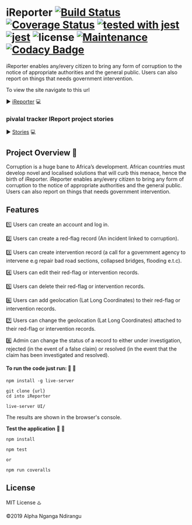 # iReporter [![Build Status](https://travis-ci.org/bl4ck4ndbr0wn/iReporter.svg?branch=gh-pages)](https://travis-ci.org/bl4ck4ndbr0wn/iReporter) [![Coverage Status](https://coveralls.io/repos/github/bl4ck4ndbr0wn/iReporter/badge.svg)](https://coveralls.io/github/bl4ck4ndbr0wn/iReporter) [![tested with jest](https://img.shields.io/badge/tested_with-jest-99424f.svg)](https://github.com/facebook/jest) [![jest](https://jestjs.io/img/jest-badge.svg)](https://github.com/facebook/jest) ![license](https://img.shields.io/github/license/mashape/apistatus.svg) [![Maintenance](https://img.shields.io/badge/Maintained%3F-yes-green.svg)](https://github.com/bl4ck4ndbr0wn/iReporter) [![Codacy Badge](https://api.codacy.com/project/badge/Grade/b1ec3d9cd8264734bfaa9a81de17e57b)](https://app.codacy.com/app/bl4ck4ndbr0wn/iReporter?utm_source=github.com&utm_medium=referral&utm_content=bl4ck4ndbr0wn/iReporter&utm_campaign=Badge_Grade_Dashboard)

iReporter enables any/every citizen to bring any form of corruption to the notice of appropriate authorities and the general public. Users can also report on things that needs government intervention.

To view the site navigate to this url

:arrow_forward: [iReporter](http://alphanganga.me/iReporter/iReporter/UI) :computer:

### pivalal tracker IReport project stories

:arrow_forward: [Stories](https://www.pivotaltracker.com/projects/2226962) :computer:

## Project Overview :mega:

Corruption is a huge bane to Africa’s development. African countries must develop novel and
localised solutions that will curb this menace, hence the birth of iReporter. iReporter enables
any/every citizen to bring any form of corruption to the notice of appropriate authorities and the
general public. Users can also report on things that needs government intervention.

## Features

:one: Users can create an account and log in.

:two: Users can create a red-flag record (An incident linked to corruption).

:three: Users can create intervention record (a call for a government agency to intervene e.g
repair bad road sections, collapsed bridges, flooding e.t.c).

:four: Users can edit their red-flag or intervention records.

:five: Users can delete their red-flag or intervention records.

:six: Users can add geolocation (Lat Long Coordinates) to their red-flag or intervention
records.

:seven: Users can change the geolocation (Lat Long Coordinates) attached to their red-flag or
intervention records.

:eight: Admin can change the status of a record to either under investigation, rejected (in the
event of a false claim) or resolved (in the event that the claim has been investigated and
resolved).

#### To run the code just run: :construction: :beginner:

```
npm install -g live-server

git clone {url}
cd into iReporter

live-server UI/
```

The results are shown in the browser's console.

**Test the application** :construction: :beginner:

```.env
npm install

npm test

or

npm run coveralls
```

## License

MIT License :hotsprings:

:copyright:2019 Alpha Nganga Ndirangu
